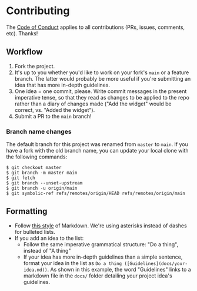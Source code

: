 # Contributing

The [Code of Conduct](CODE_OF_CONDUCT.md) applies to all contributions (PRs, issues, comments, etc). Thanks!

## Workflow

1. Fork the project.
2. It's up to you whether you'd like to work on your fork's `main` or a feature branch. The latter would probably be more useful if you're submitting an idea that has more in-depth guidelines.
3. One idea = one commit, please. Write commit messages in the present imperative tense, so that they read as changes to be applied to the repo rather than a diary of changes made ("Add the widget" would be correct, vs. "Added the widget").
4. Submit a PR to the `main` branch!

### Branch name changes

The default branch for this project was renamed from `master` to `main`. If you have a fork with the old branch name, you can update your local clone with the following commands:

```
$ git checkout master
$ git branch -m master main
$ git fetch
$ git branch --unset-upstream
$ git branch -u origin/main
$ git symbolic-ref refs/remotes/origin/HEAD refs/remotes/origin/main
```

## Formatting

* Follow [this style](https://guides.github.com/features/mastering-markdown/) of Markdown. We're using asterisks instead of dashes for bulleted lists.
* If you add an idea to the list:
  * Follow the same imperative grammatical structure: "Do a thing", instead of "A thing"
  * If your idea has more in-depth guidelines than a simple sentence, format your idea in the list as `Do a thing ([Guidelines](docs/your-idea.md))`. As shown in this example, the word "Guidelines" links to a markdown file in the `docs/` folder detailing your project idea's guidelines.